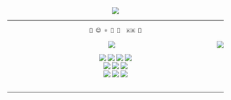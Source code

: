 <div align="center">
<img src="https://capsule-render.vercel.app/api?type=waving&color=auto&height=200&section=header&text=Hi😊%20&fontSize=40&fontAlignY=40" />

    
***
    🌱 😊 ⭐ 🔨 📖  🇰🇷 🐣

<img align="right" src="https://github-readme-stats.vercel.app/api/top-langs/?username=leegyuseung&theme=swift&exclude_repo=Computer-Science-     Engineering&layout=compact&langs_count=10"/>  

<a href="https://2gyu.tistory.com/"><img src="https://img.shields.io/badge/StudyBlog-181717?style=flat-square&logo=GitHub&logoColor=white"/></a>
    
<img src="https://img.shields.io/badge/Java-007396?style=flat-square&logo=Java&logoColor=white"/>
<img src="https://img.shields.io/badge/Spring-6DB33F?style=flat-square&logo=Spring&logoColor=white"/>  
<img src="https://img.shields.io/badge/Python-3776AB?style=flat-square&logo=Python&logoColor=white"/>
<img src="https://img.shields.io/badge/Django-092E20?style=flat-square&logo=Django&logoColor=white"/>  
<br> 
<img src="https://img.shields.io/badge/TensorFlow-FF6F00?style=flat-square&logo=TensorFlow&logoColor=white"/>  
<img src="https://img.shields.io/badge/JavaScript-F7DF1E?style=flat-square&logo=JavaScript&logoColor=white"/>
<img src="https://img.shields.io/badge/HTML5-E34F26?style=flat-square&logo=HTML5&logoColor=white"/>
<br>
<img src="https://img.shields.io/badge/Oracle-F80000?style=flat-square&logo=Oracle&logoColor=white"/>
<img src="https://img.shields.io/badge/MySQL-4479A1?style=flat-square&logo=MySQL&logoColor=white"/>
<img src="https://img.shields.io/badge/AWS-232F3E?style=flat-square&logo=Amazon AWS&logoColor=white"/>
<br>
<br>
    
*** 
    
<!-- <img src="https://capsule-render.vercel.app/api?type=waving&color=auto&height=200&section=footer&text=%20&fontSize=40&fontAlignY=40" /> -->

</div>

